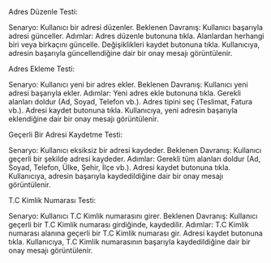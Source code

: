 Adres Düzenle Testi:

Senaryo: Kullanıcı bir adresi düzenler.
Beklenen Davranış: Kullanıcı başarıyla adresi günceller.
Adımlar:
Adres düzenle butonuna tıkla.
Alanlardan herhangi biri veya birkaçını güncelle.
Değişiklikleri kaydet butonuna tıkla.
Kullanıcıya, adresin başarıyla güncellendiğine dair bir onay mesajı görüntülenir.

Adres Ekleme Testi:

Senaryo: Kullanıcı yeni bir adres ekler.
Beklenen Davranış: Kullanıcı yeni adresi başarıyla ekler.
Adımlar:
Yeni adres ekle butonuna tıkla.
Gerekli alanları doldur (Ad, Soyad, Telefon vb.).
Adres tipini seç (Teslimat, Fatura vb.).
Adresi kaydet butonuna tıkla.
Kullanıcıya, yeni adresin başarıyla eklendiğine dair bir onay mesajı görüntülenir.

Geçerli Bir Adresi Kaydetme Testi:

Senaryo: Kullanıcı eksiksiz bir adresi kaydeder.
Beklenen Davranış: Kullanıcı geçerli bir şekilde adresi kaydeder.
Adımlar:
Gerekli tüm alanları doldur (Ad, Soyad, Telefon, Ülke, Şehir, İlçe vb.).
Adresi kaydet butonuna tıkla.
Kullanıcıya, adresin başarıyla kaydedildiğine dair bir onay mesajı görüntülenir.

T.C Kimlik Numarası Testi:

Senaryo: Kullanıcı T.C Kimlik numarasını girer.
Beklenen Davranış: Kullanıcı geçerli bir T.C Kimlik numarası girdiğinde, kaydedilir.
Adımlar:
T.C Kimlik numarası alanına geçerli bir T.C Kimlik numarası gir.
Adresi kaydet butonuna tıkla.
Kullanıcıya, T.C Kimlik numarasının başarıyla kaydedildiğine dair bir onay mesajı görüntülenir.
